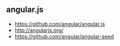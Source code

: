 ## angular.js
* https://github.com/angular/angular.js
* http://angularjs.org/
* https://github.com/angular/angular-seed
